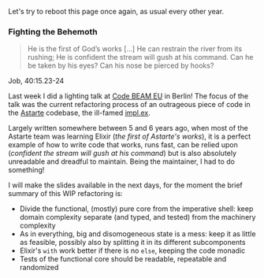 Let's try to reboot this page once again, as usual every other year.

### Fighting the Behemoth
> He is the first of God’s works [...]
  He can restrain the river from its rushing;
  He is confident the stream will gush at his command.
  Can he be taken by his eyes?
  Can his nose be pierced by hooks?

Job, 40:15.23-24

Last week I did a lighting talk at [Code BEAM EU](https://codebeameurope.com/) in Berlin!
The focus of the talk was the current refactoring process of an outrageous piece of code
in the [Astarte](https://github.com/astarte-platform) codebase, the ill-famed [impl.ex](https://github.com/astarte-platform/astarte/blob/master/apps/astarte_data_updater_plant/lib/astarte_data_updater_plant/data_updater/impl.ex).

Largely written somewhere between 5 and 6 years ago, when most of the Astarte team was learning
Elixir (*the first of Astarte's works*), it is a perfect example of how to write code that works, runs fast, can be relied upon (*confident the stream will gush at his command*)
but is also absolutely unreadable and dreadful to maintain.
Being the maintainer, I had to do something!

I will make the slides available in the next days, for the moment the brief summary of this
WIP refactoring is:
- Divide the functional, (mostly) pure core from the imperative shell: keep domain complexity separate (and typed, and tested) from the machinery complexity
- As in everything, big and disomogeneous state is a mess: keep it as little as feasible, possibly also by splitting it in its different subcomponents
- Elixir's `with` work better if there is no `else`, keeping the code monadic
- Tests of the functional core should be readable, repeatable and randomized
